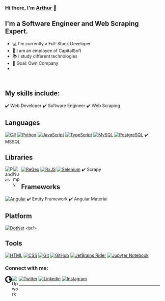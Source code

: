 ### Hi there, I'm [Arthur][website] 👋 

<!-- [![Website](https://img.shields.io/website?label=codeSTACKr.com&style=for-the-badge&url=https%3A%2F%2Fcodestackr.com)](https://arthurgadyan.netlify.app) -->
<!-- [![Twitter Follow](https://img.shields.io/twitter/follow/codeSTACKr?color=1DA1F2&logo=twitter&style=for-the-badge)](https://twitter.com/Artur81489501) -->

## I'm a Software Engineer and Web Scraping Expert.

- 💻 I'm currently a Full-Stack Developer
- 💼 I am an employee of CapitalSoft
- 📚 I study different technologies
- 🏁 Goal: Own Company
- <!-- - 📖 I'm a student of website development -->
<!--- 🎨 Fun fact: I love to draw-->
<br />


## My skills include:
✔️ Web Developer
✔️ Software Engineer
✔️ Web Scraping
<br/>

## Languages
[![C#](https://skillicons.dev/icons?i=cs&perline=3)]([cs])
[![Python](https://skillicons.dev/icons?i=py&perline=3)](https://www.python.org/)
[![JavaScript](https://skillicons.dev/icons?i=js&perline=3)](https://www.javascript.com/)
[![TypeScript](https://skillicons.dev/icons?i=ts&perline=3)](https://www.typescriptlang.org/)
[![MySQL](https://skillicons.dev/icons?i=mysql&perline=3)](https://www.mysql.com/)
[![PostgreSQL](https://skillicons.dev/icons?i=postgres&perline=3)](https://www.postgresql.org/)
✔️ MSSQL
<br/>

## Libraries
[![ReGex](https://skillicons.dev/icons?i=regex&perline=3)]([regex])
[![RxJS](https://skillicons.dev/icons?i=reactivex&perline=3)]()
[![Selenium](https://skillicons.dev/icons?i=selenium&perline=3)]([selenium])
[<img align="left" alt="Pandas" width="26px" src="https://simpleicons.org/icons/pandas.svg" />][pandasplaylist]
[<img align="left" alt="Numpy" width="26px" src="https://simpleicons.org/icons/numpy.svg" />][numpyplaylist]
✔️ Scrapy
<br/>

## Frameworks
[![Angular](https://skillicons.dev/icons?i=angular&perline=3)]([angular])
✔️ Entity Framework
✔️ Angular Material
<br/>

## Platform
[![DotNet](https://skillicons.dev/icons?i=dotnet&perline=3)]([https://skillicons.dev](https://dotnet.microsoft.com/en-us/))
<br/>

## Tools
[![HTML](https://skillicons.dev/icons?i=html&perline=3)]()
[![CSS](https://skillicons.dev/icons?i=css&perline=3)][cssplaylist]
[![Git](https://skillicons.dev/icons?i=git&perline=3)]()
[![GitHub](https://skillicons.dev/icons?i=github&perline=3)]()
[![JetBrains Rider](https://skillicons.dev/icons?i=rider&perline=3)]()
[![Jupyter Notebook](https://user-images.githubusercontent.com/25181517/183914128-3fc88b4a-4ac1-40e6-9443-9a30182379b7.png)]([jnplaylist])
<br/>

### Connect with me:

[<img align="left" alt="Portfolio" width="22px" src="https://raw.githubusercontent.com/iconic/open-iconic/master/svg/globe.svg" />][website]
[![Twitter](https://skillicons.dev/icons?i=twitter&perline=3)]([twitter])
[![Linkedin](https://skillicons.dev/icons?i=linkedin&perline=3)]([linkedin])
[![Instagram](https://skillicons.dev/icons?i=instagram&perline=3)]([instagram])
[<img align="left" alt="Upwork" width="22px" src="https://cdn.jsdelivr.net/npm/simple-icons@v3/icons/upwork.svg" />][upwork]
<br/>

---

<!-- ###  📒 Projects -->

<!-- Projects:START -->
<!-- Projects:END -->


<!--- --- -->

<!--- [<img align="left" alt="Python" width="26px" src="https://raw.githubusercontent.com/github/explore/80688e429a7d4ef2fca1e82350fe8e3517d3494d/topics/python/python.png" />][pythonplaylist] -->
<!--- [<img align="left" alt="Visual Studio Code" width="26px" src="https://raw.githubusercontent.com/github/explore/80688e429a7d4ef2fca1e82350fe8e3517d3494d/topics/visual-studio-code/visual-studio-code.png" />][vscodeplaylist] -->
<!--- [<img align="left" alt="HTML5" width="26px" src="https://raw.githubusercontent.com/github/explore/80688e429a7d4ef2fca1e82350fe8e3517d3494d/topics/html/html.png" />][htmlplaylist] -->
<!--- [<img align="left" alt="CSS3" width="26px" src="https://raw.githubusercontent.com/github/explore/80688e429a7d4ef2fca1e82350fe8e3517d3494d/topics/css/css.png" />][cssplaylist] -->
<!--- [<img align="left" alt="JavaScript" width="26px" src="https://raw.githubusercontent.com/github/explore/80688e429a7d4ef2fca1e82350fe8e3517d3494d/topics/javascript/javascript.png" />][jsplaylist] -->
<!--- [<img align="left" alt="MySQL" width="26px" src="https://raw.githubusercontent.com/github/explore/80688e429a7d4ef2fca1e82350fe8e3517d3494d/topics/mysql/mysql.png" />][mysqlplaylist] -->
<!--- [<img align="left" alt="Git" width="26px" src="https://raw.githubusercontent.com/github/explore/80688e429a7d4ef2fca1e82350fe8e3517d3494d/topics/git/git.png" />][gitplaylist] -->
<!--- [<img align="left" alt="GitHub" width="26px" src="https://raw.githubusercontent.com/github/explore/78df643247d429f6cc873026c0622819ad797942/topics/github/github.png" />][githubplaylist] -->



[website]: https://arthurgadyan.netlify.app
[twitter]: https://twitter.com/Artur81489501
[instagram]: https://www.instagram.com/_ag_990_/
[linkedin]: https://www.linkedin.com/in/arturgadyan/
[vscodeplaylist]: https://code.visualstudio.com/
[htmlplaylist]: https://devdocs.io/html/
[cssplaylist]: https://devdocs.io/css/
[jsplaylist]: https://devdocs.io/javascript/
[mysqlplaylist]: https://dev.mysql.com/doc/
[gitplaylist]: https://git-scm.com/doc
[githubplaylist]: https://github.com/Art-96
[upwork]: https://www.upwork.com/freelancers/~012e7004f694857ea8
[pythonplaylist]: https://www.python.org/doc/
[pandasplaylist]: https://pandas.pydata.org/docs/
[numpyplaylist]: https://numpy.org/doc/
[jnplaylist]: https://jupyter.org/
[angular]: https://angular.io/
[selenium]: https://www.selenium.dev/documentation/
[regex]: https://docs.python.org/3/library/re.html
[cs]: https://dotnet.microsoft.com/en-us/languages/csharp

